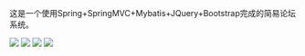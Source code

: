 这是一个使用Spring+SpringMVC+Mybatis+JQuery+Bootstrap完成的简易论坛系统。

![](https://github.com/liuxianchun/BBS_SSM/raw/main/04.JPG)
![](https://github.com/liuxianchun/BBS_SSM/raw/main/01.JPG)
![](https://github.com/liuxianchun/BBS_SSM/raw/main/02.JPG)
![](https://github.com/liuxianchun/BBS_SSM/raw/main/03.JPG)